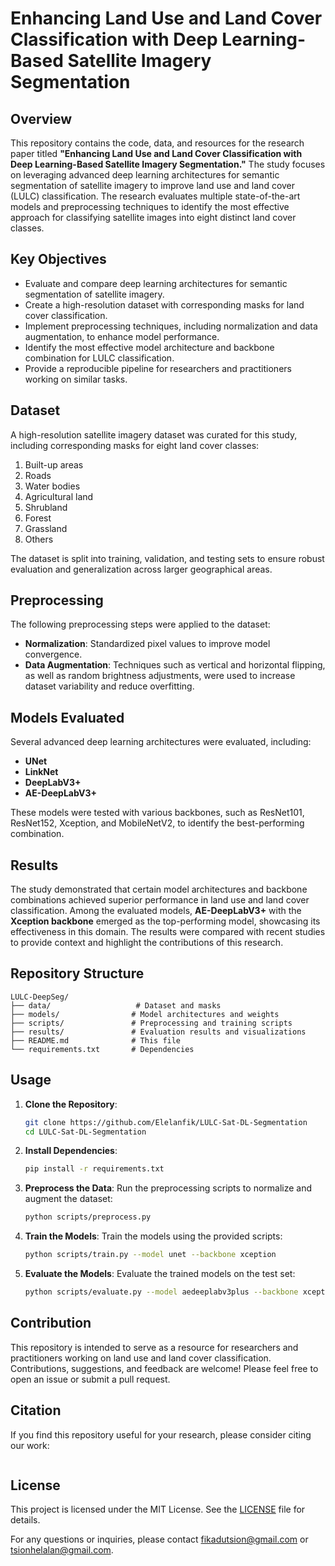 # Enhancing Land Use and Land Cover Classification with Deep Learning-Based Satellite Imagery Segmentation

## Overview
This repository contains the code, data, and resources for the research paper titled **"Enhancing Land Use and Land Cover Classification with Deep Learning-Based Satellite Imagery Segmentation."** The study focuses on leveraging advanced deep learning architectures for semantic segmentation of satellite imagery to improve land use and land cover (LULC) classification. The research evaluates multiple state-of-the-art models and preprocessing techniques to identify the most effective approach for classifying satellite images into eight distinct land cover classes.

## Key Objectives
- Evaluate and compare deep learning architectures for semantic segmentation of satellite imagery.
- Create a high-resolution dataset with corresponding masks for land cover classification.
- Implement preprocessing techniques, including normalization and data augmentation, to enhance model performance.
- Identify the most effective model architecture and backbone combination for LULC classification.
- Provide a reproducible pipeline for researchers and practitioners working on similar tasks.

## Dataset
A high-resolution satellite imagery dataset was curated for this study, including corresponding masks for eight land cover classes:
1. Built-up areas
2. Roads
3. Water bodies
4. Agricultural land
5. Shrubland
6. Forest
7. Grassland
8. Others

The dataset is split into training, validation, and testing sets to ensure robust evaluation and generalization across larger geographical areas.

## Preprocessing
The following preprocessing steps were applied to the dataset:
- **Normalization**: Standardized pixel values to improve model convergence.
- **Data Augmentation**: Techniques such as vertical and horizontal flipping, as well as random brightness adjustments, were used to increase dataset variability and reduce overfitting.

## Models Evaluated
Several advanced deep learning architectures were evaluated, including:
- **UNet**
- **LinkNet**
- **DeepLabV3+**
- **AE-DeepLabV3+**

These models were tested with various backbones, such as ResNet101, ResNet152, Xception, and MobileNetV2, to identify the best-performing combination.

## Results
The study demonstrated that certain model architectures and backbone combinations achieved superior performance in land use and land cover classification. Among the evaluated models, **AE-DeepLabV3+** with the **Xception backbone** emerged as the top-performing model, showcasing its effectiveness in this domain. The results were compared with recent studies to provide context and highlight the contributions of this research.

## Repository Structure
```
LULC-DeepSeg/
├── data/                   # Dataset and masks
├── models/                # Model architectures and weights
├── scripts/               # Preprocessing and training scripts
├── results/               # Evaluation results and visualizations
├── README.md              # This file
└── requirements.txt       # Dependencies
```

## Usage
1. **Clone the Repository**:
   ```bash
   git clone https://github.com/Elelanfik/LULC-Sat-DL-Segmentation
   cd LULC-Sat-DL-Segmentation
   ```

2. **Install Dependencies**:
   ```bash
   pip install -r requirements.txt
   ```

3. **Preprocess the Data**:
   Run the preprocessing scripts to normalize and augment the dataset:
   ```bash
   python scripts/preprocess.py
   ```

4. **Train the Models**:
   Train the models using the provided scripts:
   ```bash
   python scripts/train.py --model unet --backbone xception
   ```

5. **Evaluate the Models**:
   Evaluate the trained models on the test set:
   ```bash
   python scripts/evaluate.py --model aedeeplabv3plus --backbone xception
   ```

## Contribution
This repository is intended to serve as a resource for researchers and practitioners working on land use and land cover classification. Contributions, suggestions, and feedback are welcome! Please feel free to open an issue or submit a pull request.

## Citation
If you find this repository useful for your research, please consider citing our work:
```bibtex

```

## License
This project is licensed under the MIT License. See the [LICENSE](LICENSE) file for details.

For any questions or inquiries, please contact fikadutsion@gmail.com or tsionhelalan@gmail.com.
